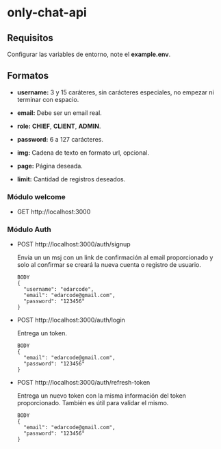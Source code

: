 # only-chat-api

## Requisitos

Configurar las variables de entorno, note el **example.env**.

## Formatos

- **username:** 3 y 15 caráteres, sin carácteres especiales, no empezar ni terminar con espacio.

- **email:** Debe ser un email real.

- **role:** **CHIEF**, **CLIENT**, **ADMIN**.

- **password:** 6 a 127 carácteres.

- **img:** Cadena de texto en formato url, opcional.

- **page:** Página deseada.

- **limit:** Cantidad de registros deseados.

### Módulo welcome

- GET http://localhost:3000

### Módulo Auth

- POST http://localhost:3000/auth/signup

  Envia un un msj con un link de confirmación al email proporcionado y solo al confirmar se creará la nueva cuenta o registro de usuario.

  ```
  BODY
  {
    "username": "edarcode",
    "email": "edarcode@gmail.com",
    "password": "123456"
  }
  ```

- POST http://localhost:3000/auth/login

  Entrega un token.

  ```
  BODY
  {
    "email": "edarcode@gmail.com",
    "password": "123456"
  }
  ```

- POST http://localhost:3000/auth/refresh-token

  Entrega un nuevo token con la misma información del token proporcionado. También es útil para validar el mismo.

  ```
  BODY
  {
    "email": "edarcode@gmail.com",
    "password": "123456"
  }
  ```
